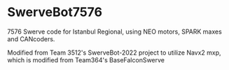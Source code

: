 # SwerveBot7576
7576 Swerve code for Istanbul Regional, using NEO motors, SPARK maxes and CANcoders.

Modified from Team 3512's SwerveBot-2022 project to utilize Navx2 mxp, which is modified from Team364's BaseFalconSwerve
